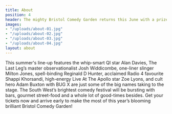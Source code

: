 ```yaml
---
title: About
position: 4
header: The mighty Bristol Comedy Garden returns this June with a prize-winning crop of comedians. Once again the leafy lawns of Queen Square, in the heart of the city, will be transformed into a comedy wonderland complete with outrageously good line-ups in our beautiful Big Top.
images:
- "/uploads/about-01.jpg"
- "/uploads/about-02.jpg"
- "/uploads/about-03.jpg"
- "/uploads/about-04.jpg"
layout: about
---
```


This summer's line-up features the whip-smart QI star Alan Davies, The Last Leg’s master observationalist Josh Widdicombe, one-liner slinger Milton Jones, spell-binding Reginald D Hunter, acclaimed Radio 4 favourite Shappi Khorsandi, high-energy Live At The Apollo star Zoe Lyons, and cult hero Adam Buxton with BUG X are just some of the big names taking to the stage.
The South West’s brightest comedy festival will be bursting with bars, gourmet street-food and a whole lot of good-times besides. Get your tickets now and arrive early to make the most of this year’s blooming brilliant Bristol Comedy Garden!
